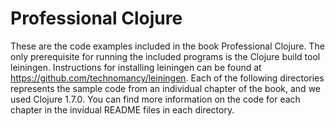 # Professional Clojure

These are the code examples included in the book Professional Clojure. The only prerequisite for running the included programs is the Clojure build tool leiningen. Instructions for installing leiningen can be found at https://github.com/technomancy/leiningen. Each of the following directories represents the sample code from an individual chapter of the book, and we used Clojure 1.7.0. You can find more information on the code for each chapter in the invidual README files in each directory.
